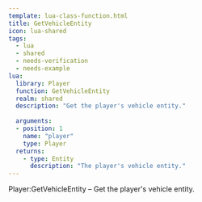 ```yaml
---
template: lua-class-function.html
title: GetVehicleEntity
icon: lua-shared
tags:
  - lua
  - shared
  - needs-verification
  - needs-example
lua:
  library: Player
  function: GetVehicleEntity
  realm: shared
  description: "Get the player's vehicle entity."
  
  arguments:
  - position: 1
    name: "player"
    type: Player
  returns:
    - type: Entity
      description: "The player's vehicle entity."
---
```


<div class="lua__search__keywords">
Player:GetVehicleEntity &#x2013; Get the player's vehicle entity.
</div>
